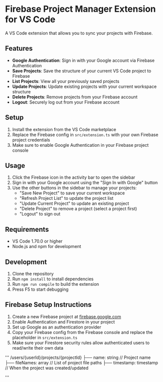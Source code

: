 # Firebase Project Manager Extension for VS Code

A VS Code extension that allows you to sync your projects with Firebase.

## Features

- **Google Authentication**: Sign in with your Google account via Firebase Authentication
- **Save Projects**: Save the structure of your current VS Code project to Firebase
- **List Projects**: View all your previously saved projects
- **Update Projects**: Update existing projects with your current workspace structure
- **Delete Projects**: Remove projects from your Firebase account
- **Logout**: Securely log out from your Firebase account

## Setup

1. Install the extension from the VS Code marketplace
2. Replace the Firebase config in `src/extension.ts` with your own Firebase project credentials
3. Make sure to enable Google Authentication in your Firebase project console

## Usage

1. Click the Firebase icon in the activity bar to open the sidebar
2. Sign in with your Google account using the "Sign In with Google" button
3. Use the other buttons in the sidebar to manage your projects:
   - "Save New Project" to save your current workspace
   - "Refresh Project List" to update the project list
   - "Update Current Project" to update an existing project
   - "Delete Project" to remove a project (select a project first)
   - "Logout" to sign out

## Requirements

- VS Code 1.70.0 or higher
- Node.js and npm for development

## Development

1. Clone the repository
2. Run `npm install` to install dependencies
3. Run `npm run compile` to build the extension
4. Press F5 to start debugging

## Firebase Setup Instructions

1. Create a new Firebase project at [firebase.google.com](https://firebase.google.com)
2. Enable Authentication and Firestore in your project
3. Set up Google as an authentication provider
4. Copy your Firebase config from the Firebase console and replace the placeholder in `src/extension.ts`
5. Make sure your Firestore security rules allow authenticated users to read/write their own data

'''
/users/{userId}/projects/{projectId}
    ├── name: string  // Project name
    ├── fileNames: array  // List of project file paths
    ├── timestamp: timestamp  // When the project was created/updated

'''